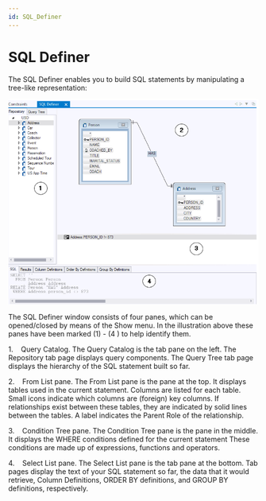 ```yaml
---
id: SQL_Definer
---
```


# SQL Definer

The SQL Definer enables you to build SQL statements by manipulating a tree-like representation:

![](./assets/584494f5-afbf-48db-9801-e9c383a60a0a.png)

The SQL Definer window consists of four panes, which can be opened/closed by means of the Show menu. In the illustration above these panes have been marked (1) - (4 ) to help identify them.

1.    Query Catalog. The Query Catalog is the tab pane on the left. The Repository tab page displays query components. The Query Tree tab page displays the hierarchy of the SQL statement built so far.

2.    From List pane. The From List pane is the pane at the top. It displays tables used in the current statement. Columns are listed for each table. Small icons indicate which columns are (foreign) key columns. If relationships exist between these tables, they are indicated by solid lines between the tables. A label indicates the Parent Role of the relationship.

3.    Condition Tree pane. The Condition Tree pane is the pane in the middle. It displays the WHERE conditions defined for the current statement These conditions are made up of expressions, functions and operators.

4.    Select List pane. The Select List pane is the tab pane at the bottom. Tab pages display the text of your SQL statement so far, the data that it would retrieve, Column Definitions, ORDER BY definitions, and GROUP BY definitions, respectively.